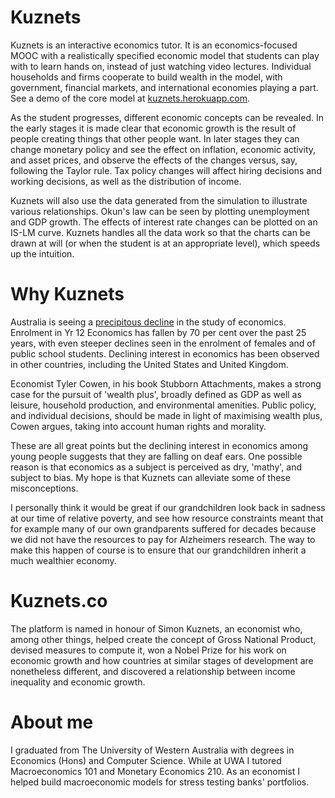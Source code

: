 # Kuznets
Kuznets is an interactive economics tutor. It is an economics-focused MOOC with a realistically specified economic model that students can play with to learn hands on, instead of just watching video lectures. Individual households and firms cooperate to build wealth in the model, with government, financial markets, and international economies playing a part. See a demo of the core model at [kuznets.herokuapp.com](http://kuznets.herokuapp.com).

As the student progresses, different economic concepts can be revealed. In the early stages it is made clear that economic growth is the result of people creating things that other people want. In later stages they can change monetary policy and see the effect on inflation, economic activity, and asset prices, and observe the effects of the changes versus, say, following the Taylor rule. Tax policy changes will affect hiring decisions and working decisions, as well as the distribution of income.

Kuznets will also use the data generated from the simulation to illustrate various relationships. Okun's law can be seen by plotting unemployment and GDP growth. The effects of interest rate changes can be plotted on an IS-LM curve. Kuznets handles all the data work so that the charts can be drawn at will (or when the student is at an appropriate level), which speeds up the intuition.

# Why Kuznets

Australia is seeing a [precipitous decline](https://www.rba.gov.au/speeches/2018/sp-so-2018-05-26.html) in the study of economics. Enrolment in Yr 12 Economics has fallen by 70 per cent over the past 25 years, with even steeper declines seen in the enrolment of females and of public school students. Declining interest in economics has been observed in other countries, including the United States and United Kingdom.

Economist Tyler Cowen, in his book Stubborn Attachments, makes a strong case for the pursuit of 'wealth plus', broadly defined as GDP as well as leisure, household production, and environmental amenities. Public policy, and individual decisions, should be made in light of maximising wealth plus, Cowen argues, taking into account human rights and morality.

These are all great points but the declining interest in economics among young people suggests that they are falling on deaf ears. One possible reason is that economics as a subject is perceived as dry, 'mathy', and subject to bias. My hope is that Kuznets can alleviate some of these misconceptions.

I personally think it would be great if our grandchildren look back in sadness at our time of relative poverty, and see how resource constraints meant that for example many of our own grandparents suffered for decades because we did not have the resources to pay for Alzheimers research. The way to make this happen of course is to ensure that our grandchildren inherit a much wealthier economy.

# Kuznets.co

The platform is named in honour of Simon Kuznets, an economist who, among other things, helped create the concept of Gross National Product, devised measures to compute it, won a Nobel Prize for his work on economic growth and how countries at similar stages of development are nonetheless different, and discovered a relationship between income inequality and economic growth.

# About me

I graduated from The University of Western Australia with degrees in Economics (Hons) and Computer Science. While at UWA I tutored Macroeconomics 101 and Monetary Economics 210. As an economist I helped build macroeconomic models for stress testing banks' portfolios.
